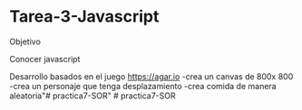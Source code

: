 # Tarea-3-Javascript
Objetivo

Conocer javascript

Desarrollo
basados en el juego https://agar.io
-crea un canvas de 800x 800
-crea un personaje que tenga desplazamiento
-crea comida de manera aleatoria"# practica7-SOR" 
#   p r a c t i c a 7 - S O R  
 